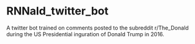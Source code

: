 # RNNald_twitter_bot
A twitter bot trained on comments posted to the subreddit r/The_Donald during the US Presidential inguration of Donald Trump in 2016. 


